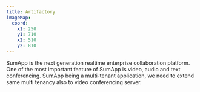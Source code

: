 ```yaml
---
title: Artifactory
imageMap:
  coord: 
    x1: 250 
    y1: 710 
    x2: 510
    y2: 810
---
```


SumApp is the next generation realtime enterprise collaboration platform. 
One of the most important feature of SumApp is video, audio and text conferencing. 
SumApp being a multi-tenant application, we need to extend same multi tenancy 
also to video conferencing server.